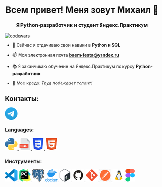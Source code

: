 <h1 align="center">Всем привет! Меня зовут Михаил 👋</h1>
<h3 align="center">Я Python-разработчик и студент Яндекс.Практикум</h3>

[![codewars](https://www.codewars.com/users/Straga33/badges/small)](https://www.codewars.com/users/Straga33)


- 🌱 Сейчас я отдачиваю свои навыки в **Python и SQL**

- 📫 Моя электронная почта **baem-festa@yandex.ru**

- 📚 Я заканчиваю обучение на Яндекс.Практикум по курсу **Python-разработчик**

- 👻 Мое кредо: *Труд побеждает талант!*

## Контакты:
<p align="left">
<a href="https://t.me/straga333" target="blank"><img align="center" src="https://github.com/Straga33/straga33/blob/main/icons/Telegram.svg" alt="baskovmichail" height="40" width="40" /></a>
</p>

### Languages:
<p align="left">
<a href="https://www.python.org" target="_blank" rel="noreferrer"> <img src="https://github.com/Straga33/straga33/blob/main/icons/python.svg" alt="python" width="40" height="40"/> </a>
<a href="https://www.iso.org/standard/63555.html" target="_blank" rel="noreferrer"> <img src="https://github.com/Straga33/straga33/blob/main/icons/SQL2.png" alt="python" width="40" height="40"/> </a>
<a href="https://www.w3schools.com/css/" target="_blank" rel="noreferrer"> <img src="https://github.com/Straga33/straga33/blob/main/icons/CSS3.svg" alt="css3" width="40" height="40"/> </a> 
<a href="https://www.w3.org/html/" target="_blank" rel="noreferrer"> <img src="https://github.com/Straga33/straga33/blob/main/icons/HTML5.svg" alt="html5" width="40" height="40"/> </a>
</p>

### Инструменты:
<p align="left">
<a href="https://code.visualstudio.com/" target="_blank" rel="noreferrer"> <img src="https://github.com/Straga33/straga33/blob/main/icons/VS-code.svg" alt="git" width="40" height="40"/> </a>
<a href="https://www.jetbrains.com/pycharm/" target="_blank" rel="noreferrer"> <img src="https://github.com/Straga33/straga33/blob/main/icons/PyCharm.svg" alt="git" width="40" height="40"/> </a>
<a href="https://www.postgresql.org/" target="_blank" rel="noreferrer"> <img src="https://github.com/Straga33/straga33/blob/main/icons/Postgresql.svg" alt="linux" width="40" height="40"/> </a> 
<a href="https://www.docker.com/" target="_blank" rel="noreferrer"> <img src="https://github.com/Straga33/straga33/blob/main/icons/docker.png" alt="linux" width="40" height="40"/> </a> 
<a href="http://www.gnu.org/software/bash/" target="_blank" rel="noreferrer"> <img src="https://github.com/Straga33/straga33/blob/main/icons/Bash.svg" alt="git" width="40" height="40"/> </a>
<a href="https://github.com/" target="_blank" rel="noreferrer"> <img src="https://github.com/Straga33/straga33/blob/main/icons/Github.png" alt="git" width="40" height="40"/> </a>
<a href="https://git-scm.com/" target="_blank" rel="noreferrer"> <img src="https://github.com/Straga33/straga33/blob/main/icons/git.svg" alt="git" width="40" height="40"/> </a> 
<a href="https://www.postman.com/" target="_blank" rel="noreferrer"> <img src="https://github.com/Straga33/straga33/blob/main/icons/postman.png" alt="git" width="40" height="40"/> </a>
<a href="https://www.linux.org/" target="_blank" rel="noreferrer"> <img src="https://github.com/Straga33/straga33/blob/main/icons/flat_linux.svg" alt="linux" width="40" height="40"/> </a>
<a href="https://www.figma.com/" target="_blank" rel="noreferrer"> <img src="https://github.com/Straga33/straga33/blob/main/icons/figma.svg" alt="figma" width="30" height="40"/> </a> 
</p>

